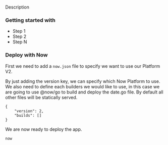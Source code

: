 # <Project>
Description

### Getting started with <Project>

- Step 1
- Step 2
- Step N

### Deploy with Now

First we need to add a `now.json` file to specify we want to use our Platform V2.

By just adding the version key, we can specify which Now Platform to use. We also need to define each builders we would like to use, in this case we are going to use @now/go to build and deploy the date.go file. By default all other files will be statically served.

```
{
    "version": 2,
    "builds": []
}
```

We are now ready to deploy the app.

```
now
```